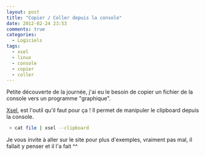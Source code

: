 ```yaml
---
layout: post
title: "Copier / Coller depuis la console"
date: 2012-02-24 23:53
comments: true
categories: 
  - Logiciels
tags:
  - xsel
  - linux
  - console
  - copier
  - coller
---
```


Petite découverte de la journée, j'ai eu le besoin de copier un fichier de la console vers un programme "graphique".

[Xsel](http://www.kfish.org/software/xsel/), est l'outil qu'il faut pour ça ! Il permet de manipuler le clipboard depuis la console.

``` bash
 > cat file | xsel --clipboard
```

Je vous invite à aller sur le site pour plus d'exemples, vraiment pas mal, il fallait y penser et il l'a fait ^^


